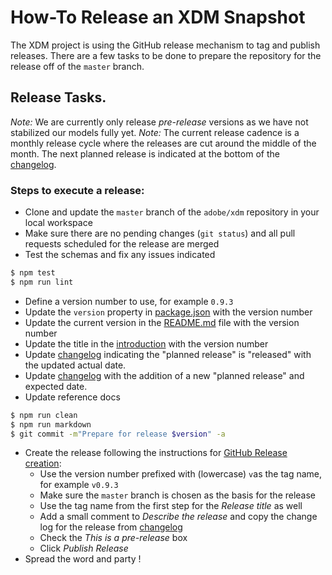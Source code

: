 # How-To Release an XDM Snapshot

The XDM project is using the GitHub release mechanism to tag and publish releases.
There are a few tasks to be done to prepare the repository for the release off
of the `master` branch.

## Release Tasks.

*Note:* We are currently only release _pre-release_ versions as we have not
stabilized our models fully yet.
*Note:* The current release cadence is a monthly release cycle where the releases are cut around
the middle of the month.
The next planned release is indicated at the bottom of the [changelog](CHANGELOG.md).

### Steps to execute a release:

* Clone and update the `master` branch of the `adobe/xdm` repository in your local workspace
* Make sure there are no pending changes (`git status`) and all pull requests scheduled for the release are merged
* Test the schemas and fix any issues indicated
```sh
$ npm test
$ npm run lint
```
* Define a version number to use, for example `0.9.3`
* Update the `version` property in [package.json](package.json) with the version number
* Update the current version in the [README.md](README.md) file with the version number
* Update the title in the [introduction](docs/introduction.md) with the version number
* Update [changelog](CHANGELOG.md) indicating the "planned release" is "released" with the updated actual date.
* Update [changelog](CHANGELOG.md) with the addition of a new "planned release" and expected date.
* Update reference docs
```sh
$ npm run clean
$ npm run markdown
$ git commit -m"Prepare for release $version" -a
```
* Create the release following the instructions for [GitHub Release creation](https://help.github.com/articles/creating-releases/):
  * Use the version number prefixed with (lowercase) `v`as the tag name, for example `v0.9.3`
  * Make sure the `master` branch is chosen as the basis for the release
  * Use the tag name from the first step for the _Release title_ as well
  * Add a small comment to _Describe the release_ and copy the change log for the release from [changelog](CHANGELOG.md)
  * Check the _This is a pre-release_ box
  * Click _Publish Release_
* Spread the word and party !
